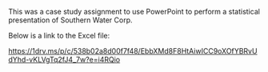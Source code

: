 This was a case study assignment to use PowerPoint to perform a statistical presentation of Southern Water Corp.

Below is a link to the Excel file:

https://1drv.ms/p/c/538b02a8d00f7f48/EbbXMd8F8HtAiwICC9oXOfYBRvUdYhd-vKLVgTq2fJ4_7w?e=i4RQio
